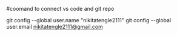#coomand to connect vs code and git repo

git config --global user.name "nikitatengle2111"
git config --global user.email nikitatengle2111@gmail.com
